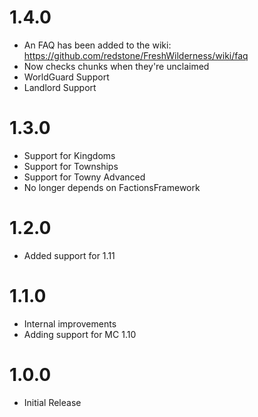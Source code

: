 # 1.4.0

* An FAQ has been added to the wiki: https://github.com/redstone/FreshWilderness/wiki/faq
* Now checks chunks when they're unclaimed
* WorldGuard Support
* Landlord Support

# 1.3.0

* Support for Kingdoms
* Support for Townships
* Support for Towny Advanced
* No longer depends on FactionsFramework

# 1.2.0

* Added support for 1.11

# 1.1.0

* Internal improvements
* Adding support for MC 1.10

# 1.0.0

* Initial Release 

